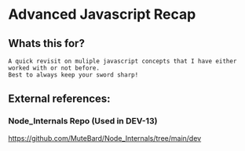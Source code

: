 # Advanced Javascript Recap

## Whats this for?
    A quick revisit on muliple javascript concepts that I have either worked with or not before.
    Best to always keep your sword sharp!

## External references:

### Node_Internals Repo (Used in DEV-13)

<https://github.com/MuteBard/Node_Internals/tree/main/dev>